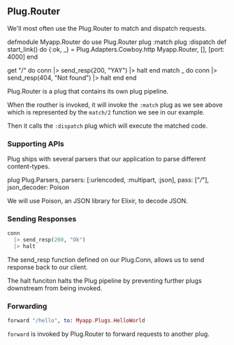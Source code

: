 ## Plug.Router

We'll most often use the Plug.Router to match and dispatch requests.

defmodule Myapp.Router do
  use Plug.Router
  plug :match
  plug :dispatch
  def start_link() do
    {:ok, _} = Plug.Adapters.Cowboy.http Myapp.Router, [], [port: 4000]
  end

  get "/" do
    conn
      |> send_resp(200, "YAY")
      |> halt
  end
  match _ do
    conn
      |> send_resp(404, "Not found")
      |> halt
  end
end

Plug.Router is a plug that contains its own plug pipeline. 


When the routher is invoked, it will invoke the `:match` plug as we see above which is represented by the `match/2` function we see in our example. 

Then it calls the `:dispatch` plug which will execute the matched code.


### Supporting APIs

Plug ships with several parsers that our application to parse different content-types.

plug Plug.Parsers,
  parsers: [:urlencoded, :multipart, :json],
  pass: ["*/*"],
  json_decoder: Poison


We will use Poison, an JSON library for Elixir, to decode JSON.


### Sending Responses

```elixir
conn
  |> send_resp(200, "Ok")
  |> halt
```

The send_resp function defined on our Plug.Conn, allows us to send response back to our client.

The halt funciton halts the Plug pipeline by preventing further plugs downstream from being invoked. 


### Forwarding 

```elixir
forward "/hello", to: Myapp.Plugs.HelloWorld
``` 

`forward` is invoked by Plug.Router to forward requests to another plug. 

